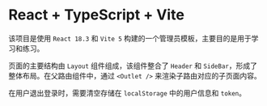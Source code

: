 # React + TypeScript + Vite

该项目是使用 `React 18.3` 和 `Vite 5` 构建的一个管理员模板，主要目的是用于学习和练习。

页面的主要结构由 `Layout` 组件组成，该组件整合了 `Header` 和 `SideBar`，形成了整体布局。在父路由组件中，通过 `<Outlet />` 来渲染子路由对应的子页面内容。

在用户退出登录时，需要清空存储在 `localStorage` 中的用户信息和 `token`。